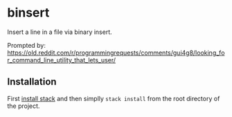 # binsert

Insert a line in a file via binary insert.

Prompted by:
https://old.reddit.com/r/programmingrequests/comments/gui4g8/looking_for_command_line_utility_that_lets_user/

## Installation

First [install stack](https://docs.haskellstack.org/en/stable/README/) and then
simplly `stack install` from the root directory of the project.

